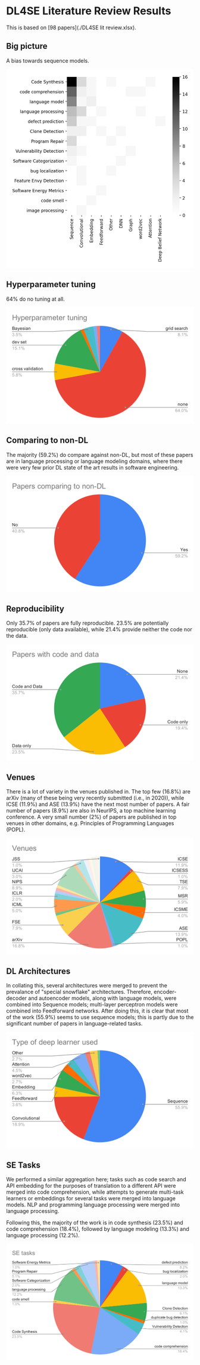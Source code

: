 # DL4SE Literature Review Results

This is based on [98 papers](./DL4SE lit review.xlsx).

## Big picture

A bias towards sequence models.

![overall](./heatmap-total.jpg)

## Hyperparameter tuning

64% do no tuning at all.

![tuning](https://raw.githubusercontent.com/yrahul3910/dl4se/master/lit-review/Hyperparameter%20tuning.svg)

## Comparing to non-DL

The majority (59.2%) do compare against non-DL, but most of these papers are in language processing or language modeling domains, where there were very few prior DL state of the art results in software engineering.

![compare](https://raw.githubusercontent.com/yrahul3910/dl4se/master/lit-review/Papers%20comparing%20to%20non-DL.svg)

## Reproducibility

Only 35.7% of papers are fully reproducible. 23.5% are potentially reproducible (only data available), while 21.4% provide neither the code nor the data.

![reproduce](https://raw.githubusercontent.com/yrahul3910/dl4se/master/lit-review/Papers%20with%20code%20and%20data.svg)

## Venues

There is a lot of variety in the venues published in. The top few (16.8%) are arXiv (many of these being very recently submitted (i.e., in 2020)), while ICSE (11.9%) and ASE (13.9%) have the next most number of papers. A fair number of papers (8.9%) are also in NeurIPS, a top machine learning conference. A very small number (2%) of papers are published in top venues in other domains, e.g. Principles of Programming Languages (POPL).

![venues](./Venues.svg)

## DL Architectures

In collating this, several architectures were merged to prevent the prevalance of "special snowflake" architectures. Therefore, encoder-decoder and autoencoder models, along with language models, were combined into Sequence models; multi-layer perceptron models were combined into Feedforward networks. After doing this, it is clear that most of the work (55.9%) seems to use sequence models; this is partly due to the significant number of papers in language-related tasks.

![arch](https://raw.githubusercontent.com/yrahul3910/dl4se/master/lit-review/Type%20of%20deep%20learner%20used.svg)

## SE Tasks

We performed a similar aggregation here; tasks such as code search and API embedding for the purposes of translation to a different API were merged into code comprehension, while attempts to generate multi-task learners or embeddings for several tasks were merged into language models. NLP and programming language processing were merged into language processing.

Following this, the majority of the work is in code synthesis (23.5%) and code comprehension (18.4%), followed by language modeling (13.3%) and language processing (12.2%).

![tasks](https://github.com/yrahul3910/dl4se/blob/master/lit-review/SE%20tasks.svg)
